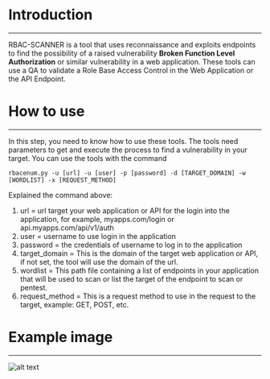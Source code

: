 # Introduction
---
RBAC-SCANNER is a tool that uses reconnaissance and exploits endpoints to find the possibility of a raised vulnerability **Broken Function Level Authorization** or similar vulnerability in a web application. These tools can use a QA to validate a Role Base Access Control in the Web Application or the API Endpoint. 

# How to use
---
In this step, you need to know how to use these tools. The tools need parameters to get and execute the process to find a vulnerability in your target. You can use the tools with the command
```
rbacenum.py -u [url] -u [user] -p [password] -d [TARGET_DOMAIN] -w [WORDLIST] -x [REQUEST_METHOD]
```
Explained the command above:
1. url = url target your web application or API for the login into the application, for example, myapps.com/login or api.myapps.com/api/v1/auth
2. user = username to use login in the application
3. password = the credentials of username to log in to the application
4. target_domain = This is the domain of the target web application or API, if not set, the tool will use the domain of the url.
5. wordlist = This path file containing a list of endpoints in your application that will be used to scan or list the target of the endpoint to scan or pentest.
6. request_method = This is a request method to use in the request to the target, example: GET, POST, etc.

# Example image
---
![alt text](./example/RBAC\Tools.png)


